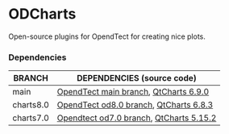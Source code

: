 # ODCharts

Open-source plugins for OpendTect for creating nice plots.

### Dependencies
| BRANCH | DEPENDENCIES (source code) |
| -------------| ----------------- |
| main | [OpendTect main branch](https://github.com/OpendTect/OpendTect/tree/main), [QtCharts 6.9.0](https://dgbearthsciences.sharefile.com/public/share/web-sfd20e24d47b54ff5af2205e93a15ff30) |
| charts8.0 | [OpendTect od8.0 branch](https://github.com/OpendTect/OpendTect/tree/od8.0), [QtCharts 6.8.3](https://dgbearthsciences.sharefile.com/public/share/web-seacb4116ba9c448f856a778aacefd406) | 
| charts7.0 | [Opendtect od7.0 branch](https://github.com/OpendTect/OpendTect/tree/od7.0), [QtCharts 5.15.2](https://dgbearthsciences.sharefile.com/public/share/web-sf9ca427a11964fb9b4bc5a5c2236f4ea) |


